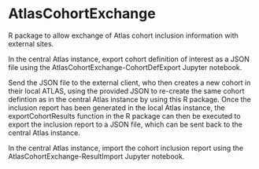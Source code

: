 # AtlasCohortExchange

R package to allow exchange of Atlas cohort inclusion information with external sites.

In the central Atlas instance, export cohort definition of interest as a JSON file using the AtlasCohortExchange-CohortDefExport Jupyter notebook.

Send the JSON file to the external client, who then creates a new cohort in their local ATLAS, using the provided JSON to re-create the same cohort defintion as in the central Atlas instance by using this R package. Once the inclusion report has been generated in the local Atlas instance, the exportCohortResults function in the R package can then be executed to export the inclusion report to a JSON file, which can be sent back to the central Atlas instance.

In the central Atlas instance, import the cohort inclusion report using the AtlasCohortExchange-ResultImport Jupyter notebook.
